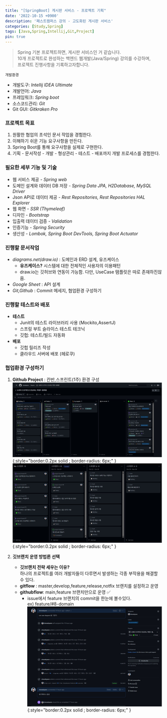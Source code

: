 ```yaml
---
title: "[SpringBoot] 게시판 서비스 - 프로젝트 기획"
date: '2022-10-15 +0900'
description: '패스트캠퍼스 강의 - 고도화된 게시판 서비스'
categories: [Study,Spring]
tags: [Java,Spring,Intellij,Git,Project]
pin: true
---
```


> Spring 기본 프로젝트하면, 게시판 서비스인 거 같습니다.     
> 10개 프로젝트로 완성하는 백엔드 웹개발(Java/Spring) 강의를 수강하며,    
> 프로젝트 진행사항을 기록하고자합니다.

`개발환경`
- 개발도구: *Intellij IDEA Ultimate*
- 개발언어: *Java*
- 프레임워크: *Spring boot*
- 소스코드관리: *Git*
- Git GUI: *Gitkraken Pro*

### **프로젝트 목표**
1. 원활한 협업의 초석인 문서 작업을 경험한다.
2. 이해하기 쉬운 기능 요구사항을 만든다.
2. Spring Boot를 통해 요구사항을 실제로 구현한다.
3. 기획 - 문서작성 - 개발 - 형상관리 - 테스트 - 배포까지 개발 프로세스를 경험한다.

### **필요한 세부 기능 및 기술**
- 웹 서비스 제공 - *Spring web*
- 도메인 설계와 데이터 DB 저장 - *Spring Data JPA, H2Database, MySQL Driver*
- Json API로 데이터 제공 - *Rest Repositories, Rest Repositories HAL Explorer*
- 웹 화면 - *SSR (Thymeleaf)*
- 디자인 - *Bootstrap*
- 입출력 데이터 검증 - *Validation*
- 인증기능 - *Spring Security*
- 생산성 - *Lombok, Spring Boot DevTools, Spring Boot Actuator*

### **진행할 문서작업**
- *diagrams.net(draw.io)* : 도메인과 ERD 설계, 유즈케이스
    - **유즈케이스?** 시스템에 대한 전체적인 사용자의 이용패턴
    - draw.io는 깃허브와 연동이 가능함. 다만, UseCase 탬플릿은 따로 존재하진않음.
- *Google Sheet* : API 설계 
- *Git,Github* : Commit 메세지, 협업환경 구성하기

### **진행할 테스트와 배포**
- **테스트**
    - Junit의 테스트 라이브러리 사용 (Mockito,AssertJ)
    - 스프링 부트 슬라이스 테스트 테크닉
    - 깃헙: 테스트/빌드 자동화
- **배포**
    - 깃헙 릴리즈 작성
    - 클라우드 서버에 배포 (헤로쿠)

### **협업환경 구성하기**

1. **Github Project** : 칸반,스프린트(1주) 환경 구성
![Github Kanban](/assets/img/kanban.jpg){:style="border:0.2px solid ; border-radius: 6px;" }
![Github Sprint](/assets/img/sprint.jpg){:style="border:0.2px solid ; border-radius: 6px;" }

2. **깃브랜치 운영 방법론 선택**
    - **깃브랜치 전략 세우는 이유?**       
    하나의 프로젝트를 여러 개발자들이 다루면서 발생하는 각종 부작용을 해결할 수 있다.
    - **gitflow** : master,develop,feature,release,notfix 브랜치를 설정하고 운영
    - **githubflow**: main,feature 브랜치만으로 운영 ✅
        - issue에서 feature 브랜치의 commit을 한눈에 볼수있다.       
        ex) feature/#8-domain
        ![Githubflow](/assets/img/githubflow.jpg){:style="border:0.2px solid ; border-radius: 6px;" }
